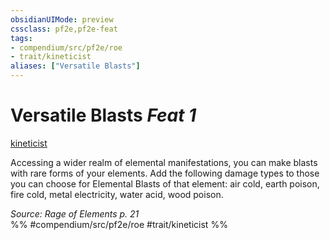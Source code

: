 ```yaml
---
obsidianUIMode: preview
cssclass: pf2e,pf2e-feat
tags:
- compendium/src/pf2e/roe
- trait/kineticist
aliases: ["Versatile Blasts"]
---
```

# Versatile Blasts  *Feat 1*  
[kineticist](kineticist-roe.md "Kineticist Class Trait")  


Accessing a wider realm of elemental manifestations, you can make blasts with rare forms of your elements. Add the following damage types to those you can choose for Elemental Blasts of that element: air cold, earth poison, fire cold, metal electricity, water acid, wood poison.

*Source: Rage of Elements p. 21*  
%% #compendium/src/pf2e/roe #trait/kineticist %%
